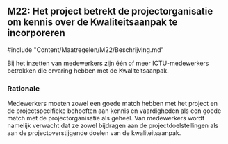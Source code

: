 ## M22: Het project betrekt de projectorganisatie om kennis over de Kwaliteitsaanpak te incorporeren

#include "Content/Maatregelen/M22/Beschrijving.md"

Bij het inzetten van medewerkers zijn één of meer ICTU-medewerkers betrokken die ervaring hebben met de Kwaliteitsaanpak.

### Rationale

Medewerkers moeten zowel een goede match hebben met het project en de projectspecifieke behoeften aan kennis en vaardigheden als een goede match met de projectorganisatie als geheel. Van medewerkers wordt namelijk verwacht dat ze zowel bijdragen aan de projectdoelstellingen als aan de projectoverstijgende doelen van de kwaliteitsaanpak.
